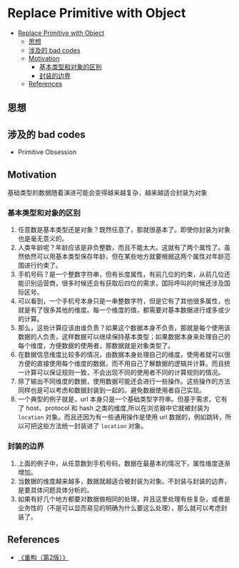 # Replace Primitive with Object


<!-- TOC -->

- [Replace Primitive with Object](#replace-primitive-with-object)
    - [思想](#思想)
    - [涉及的 bad codes](#涉及的-bad-codes)
    - [Motivation](#motivation)
        - [基本类型和对象的区别](#基本类型和对象的区别)
        - [封装的边界](#封装的边界)
    - [References](#references)

<!-- /TOC -->


## 思想


## 涉及的 bad codes
* Primitive Obsession


## Motivation
基础类型的数据随着演进可能会变得越来越复杂，越来越适合封装为对象

### 基本类型和对象的区别
1. 任意数是基本类型还是对象？既然任意了，那就很基本了。即使你封装为对象也是毫无意义的。
2. 人类年龄呢？年龄应该是非负整数，而且不能太大。这就有了两个属性了。虽然依然可以用基本类型保存年龄，但在某些地方就要根据这两个属性对年龄范围进行约束了。
3. 手机号码？是一个整数字符串，但有长度属性，有前几位的约束，从前几位还能识别运营商，很多时候还会有获取后四位的需求，国际呼叫的时候还涉及国际区号。
4. 可以看到，一个手机号本身只是一串整数字符，但是它有了其他很多属性，也就是有了很多其他的维度。每一个维度的值，都需要对基本数据进行或多或少的计算。
5. 那么，这些计算应该由谁负责？如果这个数据本身不负责，那就是每个使用该数据的人负责，这样数据可以继续保持基本类型；如果数据本身来处理自己的每个维度，方便数据的使用者，那数据就是对象类型了。
6. 在数据信息维度比较多的情况，由数据本身处理自己的维度，使用者就可以很方便的直接使用每个维度的数据，而不用自己了解数据的逻辑并计算。而且统一计算可以保证规则一致，不会出现不同的使用者不同的计算规则的情况。
7. 除了输出不同维度的数据，使用数据可能还会进行一些操作。这些操作的方法同样也是可以考虑和数据封装到一起的。避免数据使用者自己实现。
8. 一个典型的例子就是，url 本身只是一个基础类型字符串。但基于需求，它有了 host、protocol 和 hash 之类的维度,所以在浏览器中它就被封装为 `location` 对象。而且还因为有一些通用操作是使用 url 数据的，例如跳转，所以可把这些方法统一封装进了 `location` 对象。

### 封装的边界
1. 上面的例子中，从任意数到手机号码，数据在最基本的情况下，属性维度逐渐增加。
2. 当数据的维度越来越多，数据就越适合被封装为对象。不封装与封装的边界，是要具体问题具体分析的。
3. 如果有好几个地方都要对数据做相同的处理，并且这里处理有些复杂，或者是业务性的（不是可以显而易见的明确为什么要这么处理），那么就可以考虑封装了。


## References
* [《重构（第2版）》](https://book.douban.com/subject/33400354/)
